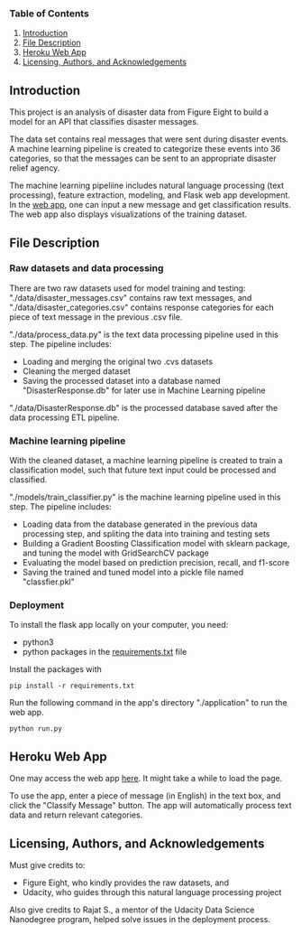 ### Table of Contents

1. [Introduction](#intro)
2. [File Description](#files)
3. [Heroku Web App](#webapp)
4. [Licensing, Authors, and Acknowledgements](#licensing)

## Introduction <a name="intro"></a>

This project is an analysis of disaster data from Figure Eight to build a model for an API that classifies disaster messages.  

The data set contains real messages that were sent during disaster events. A machine learning pipeline is created to categorize these events into 36 categories, so that the messages can be sent to an appropriate disaster relief agency.  

The machine learning pipeliine includes natural language processing (text processing), feature extraction, modeling, and Flask web app development. In the [web app](https://disaster-response-ml-project.herokuapp.com/), one can input a new message and get classification results. The web app also displays visualizations of the training dataset.  

## File Description <a name="files"></a>

### Raw datasets and data processing

There are two raw datasets used for model training and testing: "./data/disaster_messages.csv" contains raw text messages, and "./data/disaster_categories.csv" contains response categories for each piece of text message in the previous .csv file. 

"./data/process_data.py" is the text data processing pipeline used in this step. The pipeline includes:  

- Loading and merging the original two .cvs datasets  
- Cleaning the merged dataset  
- Saving the processed dataset into a database named "DisasterResponse.db" for later use in Machine Learning pipeline  

"./data/DisasterResponse.db" is the processed database saved after the data processing ETL pipeline.  


### Machine learning pipeline

With the cleaned dataset, a machine learning pipeline is created to train a classification model, such that future text input could be processed and classified.  

"./models/train_classifier.py" is the machine learning pipeline used in this step. The pipeline includes:

- Loading data from the database generated in the previous data processing step, and spliting the data into training and testing sets  
- Building a Gradient Boosting Classification model with sklearn package, and tuning the model with GridSearchCV package  
- Evaluating the model based on prediction precision, recall, and f1-score  
- Saving the trained and tuned model into a pickle file named "classfier.pkl"


### Deployment

To install the flask app locally on your computer, you need:  

- python3  
- python packages in the [requirements.txt](https://github.com/sheilaxz/disaster_response_app/blob/main/requirements.txt) file  

Install the packages with
```
pip install -r requirements.txt
```

Run the following command in the app's directory "./application" to run the web app.
```
python run.py
```


## Heroku Web App <a name="webapp"></a>

One may access the web app [here](https://disaster-response-ml-project.herokuapp.com/). It might take a while to load the page.  

To use the app, enter a piece of message (in English) in the text box, and click the "Classify Message" button. The app will automatically process text data and return relevant categories.


## Licensing, Authors, and Acknowledgements <a name="licensing"></a>

Must give credits to: 
- Figure Eight, who kindly provides the raw datasets, and 
- Udacity, who guides through this natural language processing project

Also give credits to Rajat S., a mentor of the Udacity Data Science Nanodegree program, helped solve issues in the deployment process.